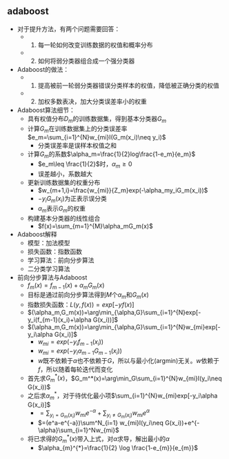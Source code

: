 adaboost
---------------------------
+ 对于提升方法，有两个问题需要回答：
    * 1. 每一轮如何改变训练数据的权值和概率分布
    * 2. 如何将弱分类器组合成一个强分类器
+ Adaboost的做法：
    * 1. 提高被前一轮弱分类器错误分类样本的权值，降低被正确分类的权值
    * 2. 加权多数表决，加大分类误差率小的权重
+ Adaboost算法细节：
    * 具有权值分布$D_m$的训练数据集，得到基本分类器$G_m$
    + 计算$G_m$在训练数据集上的分类误差率 $e_m=\sum_{i=1}^{N}w_{mi}I(G_m(x_i)\neq y_i)$
        * 分类误差率是误样本权值之和
    + 计算$G_m$的系数$\alpha_m=\frac{1}{2}log\frac{1-e_m}{e_m}$
        * $e_m\leq \frac{1}{2}$时，$\alpha_m\geq 0$
        * 误差越小，系数越大
    + 更新训练数据集的权重分布
        * $w_{m+1,i}=\frac{w_{mi}}{Z_m}exp(-\alpha_my_iG_m(x_i))$
        * $-y_iG_m(x_i)$为正表示误分类
        * $\alpha_m$表示$G_m$的权重
    + 构建基本分类器的线性组合
        * $f(x)=\sum_{m=1}^{M}\alpha_mG_m(x)$
+ Adaboost解释
    * 模型：加法模型
    * 损失函数：指数函数
    * 学习算法：前向分步算法
    * 二分类学习算法
+ 前向分步算法与Adaboost
    * $f_m(x)=f_{m-1}(x)+\alpha_mG_m(x)$
    * 目标是通过前向分步算法得到$M$个$\alpha_m$和$G_m(x)$
    * 指数损失函数：$L(y,f(x))=exp[-yf(x)]$
    * $(\alpha_m,G_m(x))=\arg\min_{\alpha,G}\sum_{i=1}^{N}exp[-y_i(f_{m-1}(x_i)+\alpha G(x_i))]$
    + $(\alpha_m,G_m(x))=\arg\min_{\alpha,G}\sum_{i=1}^{N}w_{mi}exp[-y_i\alpha G(x_i)]$
        * $w_{mi}=exp(-y_if_{m-1}(x_i))$
        * $w_{mi}=exp(-y_i \alpha_{m-1} G_{m-1}(x_i))$
        * $w$既不依赖于$\alpha$也不依赖于$G$，所以与最小化(argmin)无关。$w$依赖于$f$，所以随着每轮迭代而变化
    * 首先求$G_m^*(x)$，$G_m^*(x)=\arg\min_G\sum_{i=1}^{N}w_{mi}I(y_i\neq G(x_i))$
    + 之后求$\alpha_m^*$，对于待优化最小项$\sum_{i=1}^{N}w_{mi}exp[-y_i\alpha G(x_i)]$
        * $=\sum_{y_i=G_m(x_i)}w_{mi}e^{-\alpha}+\sum_{y_i\neq G_m(x_i)}w_{mi}e^{\alpha}$
        * $=(e^a-e^{-a})\sum^N_{i=1} w_{mi}I(y_i\neq G(x_i))+e^{-\alpha}\sum_{i=1}^Nw_{mi}$
    + 将已求得的$G_m^*(x)$带入上式，对$\alpha$求导，解出最小的$\alpha$
        * $\alpha_{m}^{*}=\frac{1}{2} \log \frac{1-e_{m}}{e_{m}}$